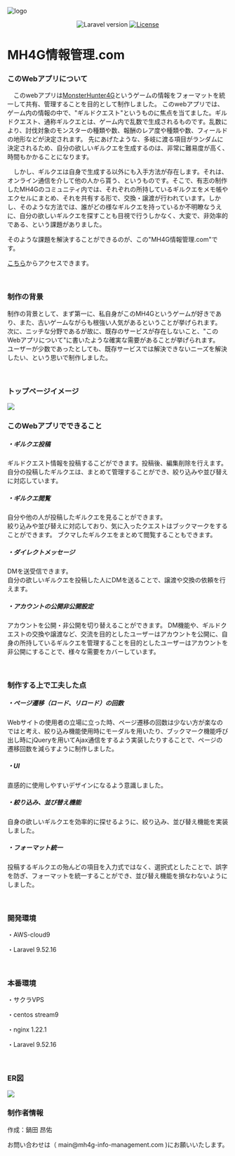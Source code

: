 <span align="center">![logo](https://github.com/Ang107/MH4GInfoManagement/assets/94608326/3ff8c446-3123-4915-b835-8bdfdb822eea)</span>
<p align="center">
<img src="https://img.shields.io/badge/Laravel-v9.52.16-green.svg" alt="Laravel version">
<a href="https://packagist.org/packages/laravel/framework"><img src="https://img.shields.io/packagist/l/laravel/framework" alt="License"></a>
</p>

# MH4G情報管理.com

### このWebアプリについて

<p>
  　このwebアプリは<a href="https://game.capcom.com/manual/MH4G/ja/">MonsterHunter4G</a>というゲームの情報をフォーマットを統一して共有、管理することを目的として制作しました。
  このwebアプリでは、ゲーム内の情報の中で、"ギルドクエスト"というものに焦点を当てました。ギルドクエスト、通称ギルクエとは、ゲーム内で乱数で生成されるものです。乱数により、討伐対象のモンスターの種類や数、報酬のレア度や種類や数、フィールドの地形などが決定されます。
 先にあげたような、多岐に渡る項目がランダムに決定されるため、自分の欲しいギルクエを生成するのは、非常に難易度が高く、時間もかかることになります。
</p>
<p>
　しかし、ギルクエは自身で生成する以外にも入手方法が存在します。それは、オンライン通信を介して他の人から貰う、というものです。そこで、有志の制作したMH4Gのコミュニティ内では、それぞれの所持しているギルクエをメモ帳やエクセルにまとめ、それを共有する形で、交換・譲渡が行われています。しかし、そのような方法では、誰がどの様なギルクエを持っているか不明瞭なうえに、自分の欲しいギルクエを探すことも目視で行うしかなく、大変で、非効率的である、という課題がありました。
</p>
<p>
 そのような課題を解決することができるのが、この"MH4G情報管理.com"です。
</p>
<p><a href="https://mh4g-info-management.com/">こちら</a>からアクセスできます。</p>
      
 <br>
 
### 制作の背景
<p>
  制作の背景として、まず第一に、私自身がこのMH4Gというゲームが好きであり、また、古いゲームながらも根強い人気があるということが挙げられます。
 次に、ニッチな分野であるが故に、既存のサービスが存在しないこと、"このWebアプリについて"に書いたような確実な需要があることが挙げられます。
 <br>
  ユーザーが少数であったとしても、既存サービスでは解決できないニーズを解決したい、という思いで制作しました。
</p>
 <br>
 
### トップページイメージ

<span align="center">
    <img src=https://github.com/Ang107/MH4GInfoManagement/assets/94608326/4e16f337-9ab6-4e9c-92a4-cf7f6ff05713>
</span>

 </br>

### このWebアプリでできること


##### ・ギルクエ投稿
<p>
ギルドクエスト情報を投稿するこどができます。投稿後、編集削除を行えます。<br>
自分の投稿したギルクエは、まとめて管理することができ、絞り込みや並び替えに対応しています。</p>

##### ・ギルクエ閲覧
<p>
自分や他の人が投稿したギルクエを見ることができます。<br>
絞り込みや並び替えに対応しており、気に入ったクエストはブックマークをすることができます。
ブクマしたギルクエをまとめて閲覧することもできます。</p>

##### ・ダイレクトメッセージ
<p>
DMを送受信できます。<br>
自分の欲しいギルクエを投稿した人にDMを送ることで、譲渡や交換の依頼を行えます。
</p>

##### ・アカウントの公開非公開設定
<p>
    アカウントを公開・非公開を切り替えることができます。
    DM機能や、ギルドクエストの交換や譲渡など、交流を目的としたユーザーはアカウントを公開に、自身の所持しているギルクエを管理することを目的としたユーザーはアカウントを非公開にすることで、様々な需要をカバーしています。
</p>

 </br>

### 制作する上で工夫した点

##### ・ページ遷移（ロード、リロード）の回数

<p>Webサイトの使用者の立場に立った時、ページ遷移の回数は少ない方が楽なのではと考え、絞り込み機能使用時にモーダルを用いたり、ブックマーク機能呼び出し時にjQueryを用いてAjax通信をするよう実装したりすることで、ページの遷移回数を減らすように制作しました。</p>

##### ・UI

<p>直感的に使用しやすいデザインになるよう意識しました。</p>

##### ・絞り込み、並び替え機能

<p>自身の欲しいギルクエを効率的に探せるように、絞り込み、並び替え機能を実装しました。</p>

##### ・フォーマット統一

<p>投稿するギルクエの殆んどの項目を入力式ではなく、選択式としたことで、誤字を防ぎ、フォーマットを統一することができ、並び替え機能を損なわないようにしました。</p>



 </br>
 
### 開発環境
 
 <p>・AWS-cloud9</p>
 
 <p>・Laravel 9.52.16</p>
 
  </br>
  
### 本番環境
 
 <p>・サクラVPS</p>
 
 <p>・centos stream9</p>
 
 <p>・nginx 1.22.1</p>
    
 <p>・Laravel 9.52.16</p>
 
  </br>

### ER図

<img src="https://github.com/Ang107/MH4GInfoManagement/assets/94608326/2bdf90fe-1cd4-4f86-a907-f4bf05aa7c01" >

</br>
  
 ### 制作者情報
 
 <p>作成：鍋田 昂佑</p>
 <p>お問い合わせは（ main@mh4g-info-management.com )にお願いいたします。</p>
 
  </br>
  
